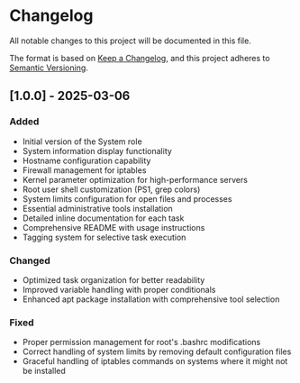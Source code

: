 # Changelog

All notable changes to this project will be documented in this file.

The format is based on [Keep a Changelog](https://keepachangelog.com/en/1.0.0/),
and this project adheres to [Semantic Versioning](https://semver.org/spec/v2.0.0.html).

## [1.0.0] - 2025-03-06

### Added
- Initial version of the System role
- System information display functionality
- Hostname configuration capability
- Firewall management for iptables
- Kernel parameter optimization for high-performance servers
- Root user shell customization (PS1, grep colors)
- System limits configuration for open files and processes
- Essential administrative tools installation
- Detailed inline documentation for each task
- Comprehensive README with usage instructions
- Tagging system for selective task execution

### Changed
- Optimized task organization for better readability
- Improved variable handling with proper conditionals
- Enhanced apt package installation with comprehensive tool selection

### Fixed
- Proper permission management for root's .bashrc modifications
- Correct handling of system limits by removing default configuration files
- Graceful handling of iptables commands on systems where it might not be installed